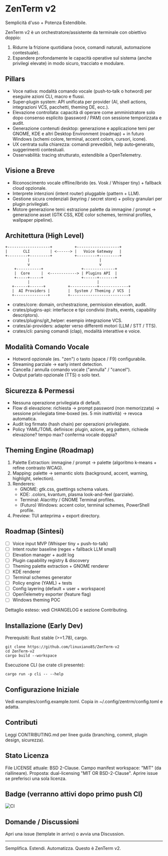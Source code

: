 # ZenTerm v2

Semplicità d'uso + Potenza Estendibile.

ZenTerm v2 è un orchestratore/assistente da terminale con obiettivo doppio:
1. Ridurre la frizione quotidiana (voce, comandi naturali, automazione contestuale).
2. Espandere profondamente le capacità operative sul sistema (anche privilegi elevate) in modo sicuro, tracciato e modulare.

## Pillars
- Voce nativa: modalità comando vocale (push‑to‑talk o hotword) per eseguire azioni CLI, macro e flussi.
- Super‑plugin system: API unificata per provider (AI, shell actions, integrazioni VCS, pacchetti, theming DE, ecc.).
- Elevazione controllata: capacità di operare come amministratore solo dopo consenso esplicito (password / PAM) con sessione temporizzata e audit.
- Generazione contenuti desktop: generazione e applicazione temi per GNOME, KDE e altri Desktop Environment (roadmap) + in futuro Windows (schemi colore, terminal, accent colors, cursori, icone).
- UX centrata sulla chiarezza: comandi prevedibili, help auto‑generato, suggerimenti contestuali.
- Osservabilità: tracing strutturato, estendibile a OpenTelemetry.

## Visione a Breve
- Riconoscimento vocale offline/ibrido (es. Vosk / Whisper tiny) + fallback cloud opzionale.
- Interprete intenzioni (intent router) pluggable (pattern + LLM).
- Gestione sicura credenziali (keyring / secret store) + policy granulari per plugin privilegiati.
- Motore generazione temi: estrazione palette da immagine / prompt → generazione asset (GTK CSS, KDE color schemes, terminal profiles, wallpaper pipeline).

## Architettura (High Level)
```
+-------------------+          +-------------------+
|       CLI         | <------> |   Voice Gateway   |
+---------+---------+          +---------+---------+
          |                               |
          v                               v
    +-----------+                 +--------------+
    |  Core     |  <------------> | Plugins API  |
    +-----+-----+                 +------+-------+
          |                              |
   +------+------+          +------------+-------------+
   |  AI Providers |        |  System / Theming / VCS  |
   +---------------+        +--------------------------+
```
- crates/core: domain, orchestrazione, permission elevation, audit.
- crates/plugins-api: interfacce e tipi condivisi (traits, events, capability descriptors).
- crates/plugins/git_helper: esempio integrazione VCS.
- crates/ai-providers: adapter verso differenti motori (LLM / STT / TTS).
- crates/cli: parsing comandi (clap), modalità interattive e voice.

## Modalità Comando Vocale
- Hotword opzionale (es. "zen") o tasto (space / F9) configurabile.
- Streaming parziale → early intent detection.
- Cancella / annulla comando vocale ("annulla" / "cancel").
- Output parlato opzionale (TTS) o solo text.

## Sicurezza & Permessi
- Nessuna operazione privilegiata di default.
- Flow di elevazione: richiesta → prompt password (non memorizzata) → sessione privilegiata time-boxed (es. 5 min inattività) → revoca automatica.
- Audit log firmato (hash chain) per operazioni privilegiate.
- Policy YAML/TOML definisce: plugin, azione, arg pattern, richiede elevazione? tempo max? conferma vocale doppia?

## Theming Engine (Roadmap)
1. Palette Extraction: immagine / prompt → palette (algoritmo k‑means + refine contrasto WCAG).
2. Mapping: palette → semantic slots (background, accent, warning, highlight, selection).
3. Renderers:
   - GNOME: gtk.css, gsettings schema values.
   - KDE: .colors, kvantum, plasma look-and-feel (parziale).
   - Terminal: Alacritty / GNOME Terminal profiles.
   - (Futuro) Windows: accent color, terminal schemes, PowerShell profile.
4. Preview: TUI anteprima + export directory.

## Roadmap (Sintesi)
- [ ] Voice input MVP (Whisper tiny + push-to-talk)
- [ ] Intent router baseline (regex + fallback LLM small)
- [ ] Elevation manager + audit log
- [ ] Plugin capability registry & discovery
- [ ] Theming palette extraction + GNOME renderer
- [ ] KDE renderer
- [ ] Terminal schemes generator
- [ ] Policy engine (YAML) + tests
- [ ] Config layering (default + user + workspace)
- [ ] OpenTelemetry exporter (feature flag)
- [ ] Windows theming POC

Dettaglio esteso: vedi CHANGELOG e sezione Contributing.

## Installazione (Early Dev)
Prerequisiti: Rust stable (>=1.78), cargo.
```
git clone https://github.com/linuxiano85/ZenTerm-v2
cd ZenTerm-v2
cargo build --workspace
```
Esecuzione CLI (se crate cli presente):
```
cargo run -p cli -- --help
```

## Configurazione Iniziale
Vedi examples/config.example.toml. Copia in ~/.config/zentrm/config.toml e adatta.

## Contributi
Leggi CONTRIBUTING.md per linee guida (branching, commit, plugin design, sicurezza).

## Stato Licenza
File LICENSE attuale: BSD 2-Clause.
Campo manifest workspace: "MIT" (da riallineare). Proposta: dual-licensing "MIT OR BSD-2-Clause". Aprire issue se preferisci una sola licenza.

## Badge (verranno attivi dopo primo push CI)
![CI](https://github.com/linuxiano85/ZenTerm-v2/actions/workflows/ci.yml/badge.svg)

## Domande / Discussioni
Apri una issue (template in arrivo) o avvia una Discussion.

---
Semplifica. Estendi. Automatizza. Questo è ZenTerm v2.